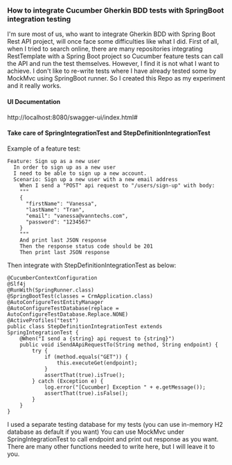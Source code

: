 ### How to integrate Cucumber Gherkin BDD tests with SpringBoot integration testing
I'm sure most of us, who want to integrate Gherkin BDD with Spring Boot Rest API project, will once face some difficulties like what I did. 
First of all, when I tried to search online, there are many repositories integrating RestTemplate with a Spring Boot project so Cucumber feature tests can call the API and run the test themselves. However, I find it is not what I want to achieve. I don't like to re-write tests where I have already tested some by MockMvc using SpringBoot runner. So I created this Repo as my experiment and it really works.
#### UI Documentation
http://localhost:8080/swagger-ui/index.html#

#### Take care of SpringIntegrationTest and StepDefinitionIntegrationTest

Example of a feature test:
```
Feature: Sign up as a new user
  In order to sign up as a new user
  I need to be able to sign up a new account.
  Scenario: Sign up a new user with a new email address
    When I send a "POST" api request to "/users/sign-up" with body:
    """
    {
      "firstName": "Vanessa",
      "lastName": "Tran",
      "email": "vanessa@vanntechs.com",
      "password": "1234567"
    }
    """
    And print last JSON response
    Then the response status code should be 201
    Then print last JSON response
```

Then integrate with StepDefinitionIntegrationTest as below:
```
@CucumberContextConfiguration
@Slf4j
@RunWith(SpringRunner.class)
@SpringBootTest(classes = CrmApplication.class)
@AutoConfigureTestEntityManager
@AutoConfigureTestDatabase(replace = AutoConfigureTestDatabase.Replace.NONE)
@ActiveProfiles("test")
public class StepDefinitionIntegrationTest extends SpringIntegrationTest {
    @When("I send a {string} api request to {string}")
    public void iSendAApiRequestTo(String method, String endpoint) {
        try {
            if (method.equals("GET")) {
                this.executeGet(endpoint);
            }
            assertThat(true).isTrue();
        } catch (Exception e) {
            log.error("[Cucumber] Exception " + e.getMessage());
            assertThat(true).isFalse();
        }
    }
}
```
I used a separate testing database for my tests (you can use in-memory H2 database as default if you want)
You can use MockMvc under SpringIntegrationTest to call endpoint and print out response as you want. There are many other functions needed to write here, but I will leave it to you. 
